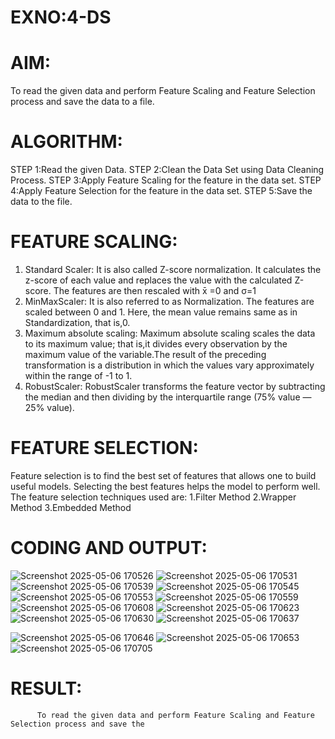 # EXNO:4-DS
# AIM:
To read the given data and perform Feature Scaling and Feature Selection process and save the
data to a file.

# ALGORITHM:
STEP 1:Read the given Data.
STEP 2:Clean the Data Set using Data Cleaning Process.
STEP 3:Apply Feature Scaling for the feature in the data set.
STEP 4:Apply Feature Selection for the feature in the data set.
STEP 5:Save the data to the file.

# FEATURE SCALING:
1. Standard Scaler: It is also called Z-score normalization. It calculates the z-score of each value and replaces the value with the calculated Z-score. The features are then rescaled with x̄ =0 and σ=1
2. MinMaxScaler: It is also referred to as Normalization. The features are scaled between 0 and 1. Here, the mean value remains same as in Standardization, that is,0.
3. Maximum absolute scaling: Maximum absolute scaling scales the data to its maximum value; that is,it divides every observation by the maximum value of the variable.The result of the preceding transformation is a distribution in which the values vary approximately within the range of -1 to 1.
4. RobustScaler: RobustScaler transforms the feature vector by subtracting the median and then dividing by the interquartile range (75% value — 25% value).

# FEATURE SELECTION:
Feature selection is to find the best set of features that allows one to build useful models. Selecting the best features helps the model to perform well.
The feature selection techniques used are:
1.Filter Method
2.Wrapper Method
3.Embedded Method

# CODING AND OUTPUT:

![Screenshot 2025-05-06 170526](https://github.com/user-attachments/assets/51f63d95-4d98-48fc-b18e-de4625d03576)
![Screenshot 2025-05-06 170531](https://github.com/user-attachments/assets/34fe73a2-3ef3-4be3-993d-ee829fe3fd9a)
![Screenshot 2025-05-06 170539](https://github.com/user-attachments/assets/d54156af-982c-469f-a32c-4c336f9a48d6)
![Screenshot 2025-05-06 170545](https://github.com/user-attachments/assets/a4a69f19-f123-4f5a-9e24-e70a0c802894)
![Screenshot 2025-05-06 170553](https://github.com/user-attachments/assets/8b307d78-fa62-4286-a1a9-47a3aa92a7be)
![Screenshot 2025-05-06 170559](https://github.com/user-attachments/assets/89834acd-bff9-4321-8e71-02777156dd0c)
![Screenshot 2025-05-06 170608](https://github.com/user-attachments/assets/0ed886df-fa07-471d-b091-4f8e87d24be6)
![Screenshot 2025-05-06 170623](https://github.com/user-attachments/assets/39bd18b0-f071-47db-875c-21083d2969a1)
![Screenshot 2025-05-06 170630](https://github.com/user-attachments/assets/1fb73d30-b1ff-4af0-ae1b-9eef319793f8)
![Screenshot 2025-05-06 170637](https://github.com/user-attachments/assets/9193ade1-ea3a-4a6e-a12d-d89b2219e0e3)

![Screenshot 2025-05-06 170646](https://github.com/user-attachments/assets/5b99e8ee-734e-4d48-aeac-19df2e949474)
![Screenshot 2025-05-06 170653](https://github.com/user-attachments/assets/3f711021-1a1b-4abe-9940-dca4ef115ef5)
![Screenshot 2025-05-06 170705](https://github.com/user-attachments/assets/9693f22e-27d3-4e78-8978-6f0d755916d7)







# RESULT:
          To read the given data and perform Feature Scaling and Feature Selection process and save the
